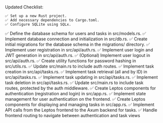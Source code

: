 





Updated Checklist:

    ✅ Set up a new Rust project.
    ✅ Add necessary dependencies to Cargo.toml.
    ✅ Configure SQLite using SQLx.
✅ Define the database schema for users and tasks in src/models.rs.
✅ Implement database connection and initialization in src/db.rs.
✅ Create initial migrations for the database schema in the migrations/ directory.
✅ Implement user registration in src/api/auth.rs.
✅ Implement user login and JWT generation in src/api/auth.rs.
✅ (Optional) Implement user logout in src/api/auth.rs.
✅ Create utility functions for password hashing in src/utils.rs.
✅ Update src/main.rs to include auth routes.
✅ Implement task creation in src/api/tasks.rs.
✅ Implement task retrieval (all and by ID) in src/api/tasks.rs.
✅ Implement task updating in src/api/tasks.rs.
✅ Implement task deletion in src/api/tasks.rs.
✅ Update src/main.rs to include task routes, protected by the auth middleware.
✅ Create Leptos components for authentication (registration and login) in src/app.rs.
✅ Implement state management for user authentication on the frontend.
✅ Create Leptos components for displaying and managing tasks in src/app.rs.
✅ Implement API calls from the Leptos frontend to the Axum backend for tasks.
✅ Handle frontend routing to navigate between authentication and task views
